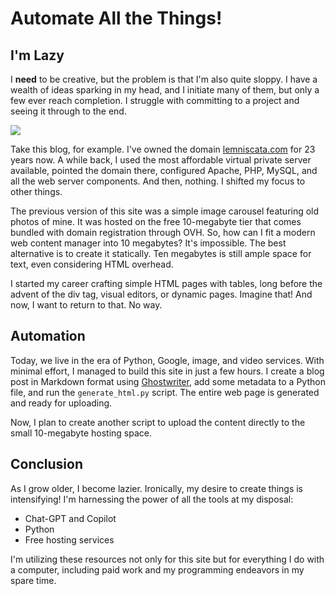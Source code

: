 # Automate All the Things!

## I'm Lazy
I **need** to be creative, but the problem is that I'm also quite sloppy. I have a wealth of ideas sparking in my head, and I initiate many of them, but only a few ever reach completion. I struggle with committing to a project and seeing it through to the end.

![](https://u.cubeupload.com/idaho06/Screenshot2022120706.png)

Take this blog, for example. I've owned the domain [lemniscata.com](https://who.is/whois/lemniscata.com) for 23 years now. A while back, I used the most affordable virtual private server available, pointed the domain there, configured Apache, PHP, MySQL, and all the web server components. And then, nothing. I shifted my focus to other things.

The previous version of this site was a simple image carousel featuring old photos of mine. It was hosted on the free 10-megabyte tier that comes bundled with domain registration through OVH. So, how can I fit a modern web content manager into 10 megabytes? It's impossible. The best alternative is to create it statically. Ten megabytes is still ample space for text, even considering HTML overhead.

I started my career crafting simple HTML pages with tables, long before the advent of the div tag, visual editors, or dynamic pages. Imagine that! And now, I want to return to that. No way.

## Automation
Today, we live in the era of Python, Google, image, and video services. With minimal effort, I managed to build this site in just a few hours. I create a blog post in Markdown format using [Ghostwriter](https://ghostwriter.kde.org/), add some metadata to a Python file, and run the `generate_html.py` script. The entire web page is generated and ready for uploading.

Now, I plan to create another script to upload the content directly to the small 10-megabyte hosting space.

## Conclusion
As I grow older, I become lazier. Ironically, my desire to create things is intensifying! I'm harnessing the power of all the tools at my disposal:

* Chat-GPT and Copilot
* Python
* Free hosting services

I'm utilizing these resources not only for this site but for everything I do with a computer, including paid work and my programming endeavors in my spare time.
